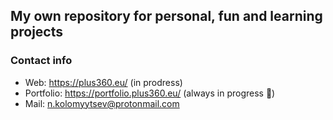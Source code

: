 ## My own repository for personal, fun and learning projects

<!--
**Kolya-YA/Kolya-YA** is a ✨ _special_ ✨ repository because its `README.md` (this file) appears on your GitHub profile.

Here are some ideas to get you started:

- 🔭 I’m currently working on ...
- 🌱 I’m currently learning ...
- 👯 I’m looking to collaborate on ...
- 🤔 I’m looking for help with ...
- 💬 Ask me about ...
- 📫 How to reach me: ...
- 😄 Pronouns: ...
- ⚡ Fun fact: ...
-->

### Contact info
- Web: https://plus360.eu/ (in prodress)
- Portfolio: https://portfolio.plus360.eu/ (always in progress 🤣)
- Mail: n.kolomyytsev@protonmail.com

<!--
### GitHub stats

![](https://github-profile-summary-cards.vercel.app/api/cards/profile-details?username=Kolya-YA&theme=github)
![](https://github-profile-summary-cards.vercel.app/api/cards/repos-per-language?username=Kolya-YA&theme=github)
![](https://github-profile-summary-cards.vercel.app/api/cards/most-commit-language?username=Kolya-YA&theme=github)
![](https://github-profile-summary-cards.vercel.app/api/cards/stats?username=Kolya-YA&theme=github)
![](https://github-profile-summary-cards.vercel.app/api/cards/productive-time?username=Kolya-YA&theme=github)
-->
